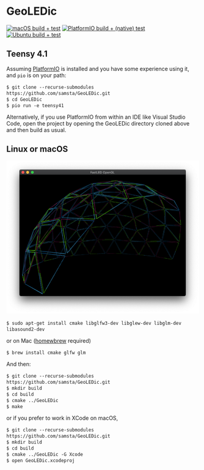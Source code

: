 # GeoLEDic

[![macOS build + test](https://github.com/samsta/GeoLEDic/actions/workflows/macos.yml/badge.svg)](https://github.com/samsta/GeoLEDic/actions/workflows/macos.yml)
[![PlatformIO build + (native) test](https://github.com/samsta/GeoLEDic/actions/workflows/platformio.yml/badge.svg)](https://github.com/samsta/GeoLEDic/actions/workflows/platformio.yml)
[![Ubuntu build + test](https://github.com/samsta/GeoLEDic/actions/workflows/ubuntu.yml/badge.svg)](https://github.com/samsta/GeoLEDic/actions/workflows/ubuntu.yml)


## Teensy 4.1

Assuming [PlatformIO](https://platformio.org/) is installed and you have some experience using it, and `pio` is on your path:

~~~
$ git clone --recurse-submodules https://github.com/samsta/GeoLEDic.git
$ cd GeoLEDic
$ pio run -e teensy41
~~~

Alternatively, if you use PlatformIO from within an IDE like Visual Studio Code, open the project by opening the GeoLEDic directory cloned above and then build as usual.

## Linux or macOS

![GeoLEDic Screenshot](/img/GeoLEDic.png)

~~~
$ sudo apt-get install cmake libglfw3-dev libglew-dev libglm-dev libasound2-dev
~~~

or on Mac ([homewbrew](https://brew.sh) required)

~~~
$ brew install cmake glfw glm
~~~


And then:

~~~
$ git clone --recurse-submodules https://github.com/samsta/GeoLEDic.git
$ mkdir build
$ cd build
$ cmake ../GeoLEDic
$ make
~~~

or if you prefer to work in XCode on macOS,

~~~
$ git clone --recurse-submodules https://github.com/samsta/GeoLEDic.git
$ mkdir build
$ cd build
$ cmake ../GeoLEDic -G Xcode
$ open GeoLEDic.xcodeproj
~~~
